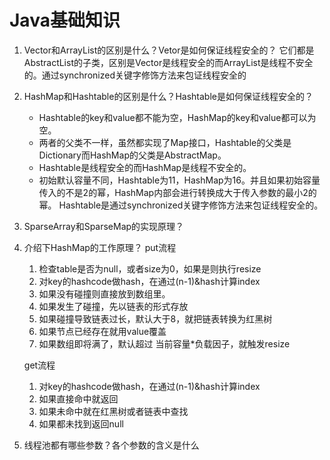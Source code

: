# Java基础知识

1. Vector和ArrayList的区别是什么？Vetor是如何保证线程安全的？
    它们都是AbstractList的子类，区别是Vector是线程安全的而ArrayList是线程不安全的。通过synchronized关键字修饰方法来包证线程安全的
2. HashMap和Hashtable的区别是什么？Hashtable是如何保证线程安全的？
   - Hashtable的key和value都不能为空，HashMap的key和value都可以为空。
   - 两者的父类不一样，虽然都实现了Map接口，Hashtable的父类是Dictionary而HashMap的父类是AbstractMap。
   - Hashtable是线程安全的而HashMap是线程不安全的。
   - 初始默认容量不同，Hashtable为11，HashMap为16。并且如果初始容量传入的不是2的幂，HashMap内部会进行转换成大于传入参数的最小2的幂。
   Hashtable是通过synchronized关键字修饰方法来包证线程安全的。
3. SparseArray和SparseMap的实现原理？

4. 介绍下HashMap的工作原理？
   put流程
   1. 检查table是否为null，或者size为0，如果是则执行resize
   2. 对key的hashcode做hash，在通过(n-1)&hash计算index
   3. 如果没有碰撞则直接放到数组里。
   4. 如果发生了碰撞，先以链表的形式存放
   5. 如果碰撞导致链表过长，默认大于8，就把链表转换为红黑树
   6. 如果节点已经存在就用value覆盖
   7. 如果数组即将满了，默认超过 当前容量*负载因子，就触发resize

   get流程
   1. 对key的hashcode做hash，在通过(n-1)&hash计算index
   2. 如果直接命中就返回
   3. 如果未命中就在红黑树或者链表中查找
   4. 如果都未找到返回null

5. 线程池都有哪些参数？各个参数的含义是什么
